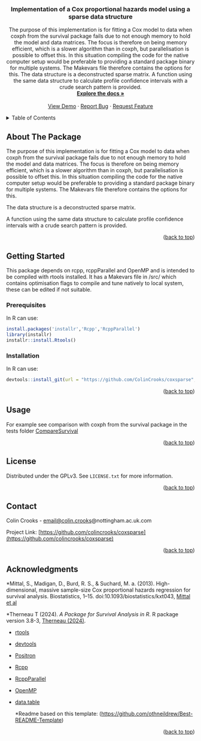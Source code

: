 <a id="readme-top"></a>

<br />
<div align="center">
  <a href="https://github.com/colincrooks/coxsparse">
    
  </a>

<h3 align="center">Implementation of a Cox proportional hazards model using a sparse data structure</h3>

  <p align="center">
    The purpose of this implementation is for fitting a Cox model to data when coxph from the survival package fails due to not enough memory to hold the model and data matrices. 
    The focus is therefore on being memory efficient, which is a slower algorithm than in coxph, but parallelisation is possible to offset this. 
    In this situation compiling the code for the native computer setup would be preferable to providing a standard package binary for multiple systems. 
    The Makevars file therefore contains the options for this.  The data structure is a deconstructed sparse matrix.  
    A function using the same data structure to calculate profile confidence intervals with a crude search pattern is provided.
    <br />
    <a href="https://github.com/colincrooks/coxsparse"><strong>Explore the docs »</strong></a>
    <br />
    <br />
    <a href="https://github.com/colincrooks/coxsparse/blob/master/tests/testthat/test-CompareSurvival.R">View Demo</a>
    &middot;
    <a href="https://github.com/colincrooks/coxsparse/issues/new?labels=bug&template=bug-report---.md">Report Bug</a>
    &middot;
    <a href="https://github.com/colincrooks/coxsparse/issues/new?labels=enhancement&template=feature-request---.md">Request Feature</a>
  </p>
</div>



<!-- TABLE OF CONTENTS -->
<details>
  <summary>Table of Contents</summary>
  <ol>
    <li>
      <a href="#about-the-project">About The Project</a>
      </ul>
    </li>
    <li>
      <a href="#getting-started">Getting Started</a>
      <ul>
        <li><a href="#prerequisites">Prerequisites</a></li>
        <li><a href="#installation">Installation</a></li>
      </ul>
    </li>
    <li><a href="#license">License</a></li>
    <li><a href="#contact">Contact</a></li>
    <li><a href="#acknowledgments">Acknowledgments</a></li>
  </ol>
</details>



<!-- ABOUT THE PROJECT -->
## About The Package

The purpose of this implementation is for fitting a Cox model to data when coxph from the survival package fails due to not enough memory to hold the model and data matrices. 
The focus is therefore on being memory efficient, which is a slower algorithm than in coxph, but parallelisation is possible to offset this. 
In this situation compiling the code for the native computer setup would be preferable to providing a standard package binary for multiple systems. 
The Makevars file therefore contains the options for this.

The data structure is a deconstructed sparse matrix.

A function using the same data structure to calculate profile confidence intervals with a crude search pattern is provided.

<p align="right">(<a href="#readme-top">back to top</a>)</p>


<!-- GETTING STARTED -->
## Getting Started

This package depends on rcpp, rcppParallel and OpenMP and is intended to be compiled with rtools installed. 
It has a Makevars file in /src/ which contains optimisation flags to compile and tune natively to local system, these can be edited if not suitable.

### Prerequisites

In R can use:
  ```r
  install.packages('installr','Rcpp','RcppParallel')
  library(installr)
  installr::install.Rtools()
  
  ```

### Installation

In R can use:
```r
devtools::install_git(url = "https://github.com/ColinCrooks/coxsparse", ref = 'master')
```
<p align="right">(<a href="#readme-top">back to top</a>)</p>

<!-- USAGE EXAMPLES -->
## Usage

For example see comparison with coxph from the survival package in the tests folder [CompareSurvival](https://github.com/ColinCrooks/coxsparse/blob/master/tests/testthat/test-CompareSurvival.R)

<p align="right">(<a href="#readme-top">back to top</a>)</p>


<!-- LICENSE -->
## License

Distributed under the GPLv3. See `LICENSE.txt` for more information.

<p align="right">(<a href="#readme-top">back to top</a>)</p>


<!-- CONTACT -->
## Contact

Colin Crooks - email@colin.crooks@nottingham.ac.uk.com

Project Link: [https://github.com/colincrooks/coxsparse](https://github.com/colincrooks/coxsparse)

<p align="right">(<a href="#readme-top">back to top</a>)</p>



<!-- ACKNOWLEDGMENTS -->
## Acknowledgments
  *Mittal, S., Madigan, D., Burd, R. S., & Suchard, M. a. (2013). High-dimensional, massive sample-size Cox proportional hazards regression for survival analysis. Biostatistics, 1–15. doi:10.1093/biostatistics/kxt043, [Mittal et al](https://academic.oup.com/biostatistics/article/15/2/207/226074)

  *Therneau T (2024). _A Package for Survival Analysis in R_. R package version 3.8-3, [Therneau (2024)](https://CRAN.R-project.org/package=survival).

* [rtools](https://cran.r-project.org/bin/windows/Rtools/)
* [devtools](https://devtools.r-lib.org)
* [Positron](https://posit.co)
* [Rcpp](https://www.rcpp.org)
* [RcppParallel](https://github.com/rcppcore/rcppparallel)
* [OpenMP](www.openmp.org)
* [data.table](https://rdatatable.gitlab.io/data.table/)


  *Readme based on this template: (https://github.com/othneildrew/Best-README-Template)
<p align="right">(<a href="#readme-top">back to top</a>)</p>
